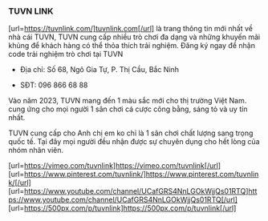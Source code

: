 ### TUVN LINK

[url=https://tuvnlink.com/]tuvnlink.com[/url] là trang thông tin mới nhất về nhà cái TUVN, TUVN cung cấp nhiều trò chơi đa dạng và những khuyến mãi khủng để khách hàng có thể thỏa thích trải nghiệm. Đăng ký ngay để nhận code trải nghiệm trò chơi tại TUVN

- Địa chỉ: Số 68, Ngô Gia Tự, P. Thị Cầu, Bắc Ninh

- SĐT: 096 866 68 88

Vào năm 2023, TUVN mang đến 1 màu sắc mới cho thị trường Việt Nam. cung ứng cho mọi người 1 sân chơi cá cược công bằng, sáng tỏ và uy tín nhất.

TUVN cung cấp cho Anh chị em ko chỉ là 1 sân chơi chất lượng sang trọng quốc tế. Tại đây mọi người đều nhận được sự chuyên dụng cho hết lòng của nhóm nhân viên.

[url=https://vimeo.com/tuvnlink]https://vimeo.com/tuvnlink[/url]
[url=https://www.pinterest.com/tuvnlink/]https://www.pinterest.com/tuvnlink/[/url]
[url=https://www.youtube.com/channel/UCafGRS4NnLGOkWjjQs01RTQ]https://www.youtube.com/channel/UCafGRS4NnLGOkWjjQs01RTQ[/url]
[url=https://500px.com/p/tuvnlink]https://500px.com/p/tuvnlink[/url]

